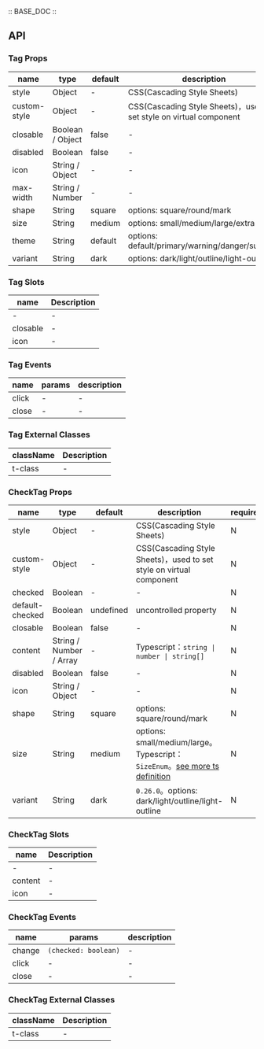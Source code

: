 :: BASE_DOC ::

## API


### Tag Props

name | type | default | description | required
-- | -- | -- | -- | --
style | Object | - | CSS(Cascading Style Sheets) | N
custom-style | Object | - | CSS(Cascading Style Sheets)，used to set style on virtual component | N
closable | Boolean / Object | false | \- | N
disabled | Boolean | false | \- | N
icon | String / Object | - | \- | N
max-width | String / Number | - | \- | N
shape | String | square | options: square/round/mark | N
size | String | medium | options: small/medium/large/extra-large | N
theme | String | default | options: default/primary/warning/danger/success | N
variant | String | dark | options: dark/light/outline/light-outline | N

### Tag Slots

name | Description
-- | --
\- | \-
closable | \-
icon | \-

### Tag Events

name | params | description
-- | -- | --
click | - | \-
close | - | \-

### Tag External Classes

className | Description
-- | --
t-class | \-


### CheckTag Props

name | type | default | description | required
-- | -- | -- | -- | --
style | Object | - | CSS(Cascading Style Sheets) | N
custom-style | Object | - | CSS(Cascading Style Sheets)，used to set style on virtual component | N
checked | Boolean | - | \- | N
default-checked | Boolean | undefined | uncontrolled property | N
closable | Boolean | false | \- | N
content | String / Number / Array | - | Typescript：`string \| number \| string[]` | N
disabled | Boolean | false | \- | N
icon | String / Object | - | \- | N
shape | String | square | options: square/round/mark | N
size | String | medium | options: small/medium/large。Typescript：`SizeEnum`。[see more ts definition](https://github.com/Tencent/tdesign-miniprogram/blob/develop/packages/components/common/common.ts) | N
variant | String | dark | `0.26.0`。options: dark/light/outline/light-outline | N

### CheckTag Slots

name | Description
-- | --
\- | \-
content | \-
icon | \-

### CheckTag Events

name | params | description
-- | -- | --
change | `(checked: boolean)` | \-
click | - | \-
close | \- | \-

### CheckTag External Classes

className | Description
-- | --
t-class | \-
